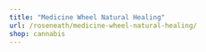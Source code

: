 ```yaml
---
title: "Medicine Wheel Natural Healing"
url: /roseneath/medicine-wheel-natural-healing/
shop: cannabis
---
```

